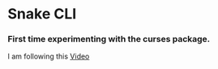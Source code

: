 # Snake CLI

### First time experimenting with the curses package.
I am following this [Video](https://www.youtube.com/watch?v=rbasThWVb-c)
